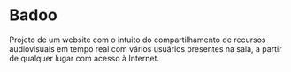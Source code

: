 # Badoo
Projeto de um website com o intuito do compartilhamento de recursos audiovisuais em tempo real com vários usuários presentes na sala, a partir de qualquer lugar com acesso à Internet.
